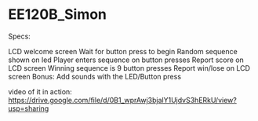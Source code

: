 # EE120B_Simon

Specs:

LCD welcome screen
Wait for button press to begin
Random sequence shown on led
Player enters sequence on button presses 
Report score on LCD screen 
Winning sequence is 9 button presses 
Report win/lose on LCD screen 
Bonus:  Add sounds with the LED/Button press

video of it in action:
https://drive.google.com/file/d/0B1_wprAwj3bjalY1UjdvS3hERkU/view?usp=sharing

